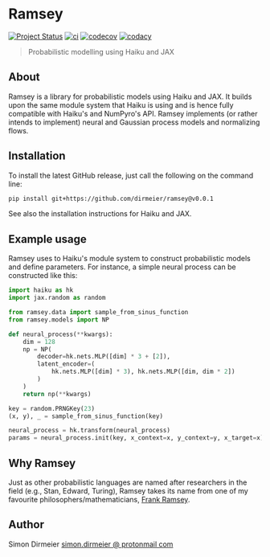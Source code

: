 # Ramsey

[![Project Status](http://www.repostatus.org/badges/latest/concept.svg)](http://www.repostatus.org/#concept)
[![ci](https://github.com/dirmeier/ramsey/actions/workflows/ci.yaml/badge.svg)](https://github.com/dirmeier/ramsey/actions/workflows/ci.yaml)
[![codecov](https://codecov.io/gh/dirmeier/ramsey/branch/main/graph/badge.svg)](https://codecov.io/gh/dirmeier/ramsey)
[![codacy](https://app.codacy.com/project/badge/Grade/98715c0867ff4136a9b3a05340a0e6d6)](https://www.codacy.com/gh/dirmeier/ramsey/dashboard?utm_source=github.com&amp;utm_medium=referral&amp;utm_content=dirmeier/ramsey&amp;utm_campaign=Badge_Grade)

> Probabilistic modelling using Haiku and JAX

## About

Ramsey is a library for probabilistic models using Haiku and JAX.
It builds upon the same module system that Haiku is using
and is hence fully compatible with Haiku's and NumPyro's API.
Ramsey implements (or rather intends to implement) neural and Gaussian process
models and normalizing flows.

## Installation

To install the latest GitHub release, just call the following on the command line:

```bash
pip install git+https://github.com/dirmeier/ramsey@v0.0.1
```

See also the installation instructions for Haiku and JAX.

## Example usage

Ramsey uses to Haiku's module system to construct probabilistic models
and define parameters. For instance, a simple neural process can be constructed like this:

```python
import haiku as hk
import jax.random as random

from ramsey.data import sample_from_sinus_function
from ramsey.models import NP

def neural_process(**kwargs):
    dim = 128
    np = NP(
        decoder=hk.nets.MLP([dim] * 3 + [2]),
        latent_encoder=(
            hk.nets.MLP([dim] * 3), hk.nets.MLP([dim, dim * 2])
        )
    )
    return np(**kwargs)

key = random.PRNGKey(23)
(x, y), _ = sample_from_sinus_function(key)

neural_process = hk.transform(neural_process)
params = neural_process.init(key, x_context=x, y_context=y, x_target=x)
```

## Why Ramsey

Just as other probabilistic languages are named after researchers in the field (e.g., Stan, Edward, Turing), Ramsey takes
its name from one of my favourite philosophers/mathematicians, [Frank Ramsey](https://plato.stanford.edu/entries/ramsey/).

## Author

Simon Dirmeier <a href="mailto:simon.dirmeier @ protonmail com">simon.dirmeier @ protonmail com</a>
